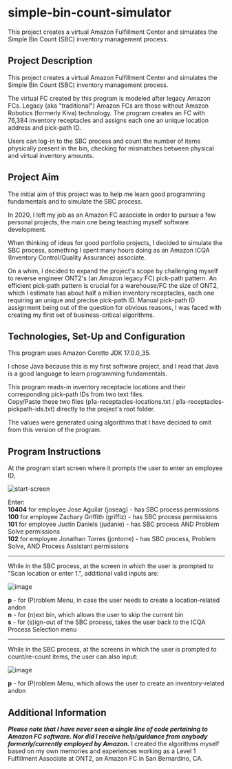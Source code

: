 # simple-bin-count-simulator
This project creates a virtual Amazon Fulfillment Center and simulates the Simple Bin Count (SBC) inventory management process.

## Project Description
This project creates a virtual Amazon Fulfillment Center and simulates the Simple Bin Count (SBC) inventory management process.

The virtual FC created by this program is modeled after legacy Amazon FCs. Legacy (aka "traditional") Amazon FCs are those without Amazon Robotics (formerly Kiva) technology. The program creates an FC with 76,384 inventory receptacles and assigns each one an unique location address and pick-path ID.

Users can log-in to the SBC process and count the number of items physically present in the bin, checking for mismatches between physical and virtual inventory amounts.

## Project Aim
The initial aim of this project was to help me learn good programming fundamentals and to simulate the SBC process.

In 2020, I left my job as an Amazon FC associate in order to pursue a few personal projects, the main one being teaching myself software development.

When thinking of ideas for good portfolio projects, I decided to simulate the SBC process, something I spent many hours doing as an Amazon ICQA (Inventory Control/Quality Assurance) associate.

On a whim, I decided to expand the project's scope by challenging myself to reverse engineer ONT2's (an Amazon legacy FC) pick-path pattern. An efficient pick-path pattern is crucial for a warehouse/FC the size of ONT2, which I estimate has about half a million inventory receptacles, each one requiring an unique and precise pick-path ID. Manual pick-path ID assignment being out of the question for obvious reasons, I was faced with creating my first set of business-critical algorithms.

## Technologies, Set-Up and Configuration
This program uses Amazon Coretto JDK 17.0.0_35.

I chose Java because this is my first software project, and I read that Java is a good language to learn programming fundamentals.

This program reads-in inventory receptacle locations and their corresponding pick-path IDs from two text files.\
Copy/Paste these two files (p1a-receptacles-locations.txt / p1a-receptacles-pickpath-ids.txt) directly to the project's root folder.

The values were generated using algorithms that I have decided to omit from this version of the program.

## Program Instructions
At the program start screen where it prompts the user to enter an employee ID,

![start-screen](https://user-images.githubusercontent.com/129235347/229246989-be745e9e-b036-4356-af7c-fce3f10cce0b.jpg)

Enter:\
**10404** for employee Jose Aguilar (joseag) - has SBC process permissions\
**100** for employee Zachary Griffith (griffiz) - has SBC process permissions\
**101** for employee Justin Daniels (judanie) - has SBC process AND Problem Solve permissions\
**102** for employee Jonathan Torres (jontorre) - has SBC process, Problem Solve, AND Process Assistant permissions

-----

While in the SBC process, at the screen in which the user is prompted to "Scan location or enter 1.", additional valid inputs are:

![image](https://user-images.githubusercontent.com/129235347/229242390-ba7e8620-8892-499c-8626-87232a5eec31.png)

**p** - for (P)roblem Menu, in case the user needs to create a location-related andon\
**n** - for (n)ext bin, which allows the user to skip the current bin\
**s** - for (s)ign-out of the SBC process, takes the user back to the ICQA Process Selection menu

-----

While in the SBC process, at the screens in which the user is prompted to count/re-count items, the user can also input:

![image](https://user-images.githubusercontent.com/129235347/229245325-9d88ffde-a28c-4dcf-b388-a7f3ed4c9f84.png)

**p** - for (P)roblem Menu, which allows the user to create an inventory-related andon

## Additional Information
***Please note that I have never seen a single line of code pertaining to Amazon FC software. Nor did I receive help/guidance from anybody formerly/currently employed by Amazon.*** I created the algorithms myself based on my own memories and experiences working as a Level 1 Fulfillment Associate at ONT2, an Amazon FC in San Bernardino, CA.
